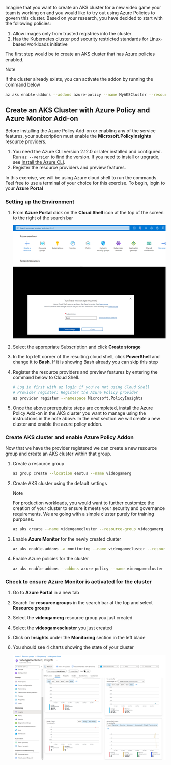 Imagine that you want to create an AKS cluster for a new video game your team is working on and you would like to try out using Azure Policies to govern this cluster. Based on your research, you have decided to start with the following policies:

1. Allow images only from trusted registries into the cluster
2. Has the Kubernetes cluster pod security restricted standards for Linux-based workloads initiative

The first step would be to create an AKS cluster that has Azure policies enabled. 

> [!NOTE]
> If the cluster already exists, you can activate the addon by running the command below
>
> ```bash
> az aks enable-addons --addons azure-policy --name MyAKSCluster --resource-group MyResourceGroup
> ```

## Create an AKS Cluster with Azure Policy and Azure Monitor Add-on

Before installing the Azure Policy Add-on or enabling any of the service features, your subscription must enable the **Microsoft.PolicyInsights** resource providers.

1. You need the Azure CLI version 2.12.0 or later installed and configured. Run `az --version` to find the version. If you need to install or upgrade, see [Install the Azure CLI](https://docs.microsoft.com/en-us/cli/azure/install-azure-cli).
2. Register the resource providers and preview features.

In this exercise, we will be using Azure cloud shell to run the commands. Feel free to use a terminal of your choice for this exercise. To begin, login to your **Azure Portal**

### Setting up the Environment

1. From **Azure Portal** click on the **Cloud Shell** icon at the top of the screen to the right of the search bar

   ![Decision flow diagram illustrating the process of finding a bookmark in our Azure Cosmos DB back-end and returning a response. ](../media/3-create-cloud-shell-instance.png)

2. Select the appropriate Subscription and click **Create storage**

3. In the top left corner of the resulting cloud shell, click **PowerShell** and change it to **Bash**. If it is showing Bash already you can skip this step

4. Register the resource providers and preview features by entering the command below to Cloud Shell.

     ```bash
    # Log in first with az login if you're not using Cloud Shell
    # Provider register: Register the Azure Policy provider
    az provider register --namespace Microsoft.PolicyInsights
    ```

5. Once the above prerequisite steps are completed, install the Azure Policy Add-on in the AKS cluster you want to manage using the instructions in the note above. In the next section we will create a new cluster and enable the azure policy addon.

### Create AKS cluster and enable Azure Policy Addon

Now that we have the provider registered we can create a new resource group and create an AKS cluster within that group.

1. Create a resource group

   ```bash
   az group create --location eastus --name videogamerg
   ```

2. Create AKS cluster using the default settings
    > [!NOTE]
    > For production workloads, you would want to further customize the creation of your cluster to ensure it meets your security and governance requirements. We are going with a simple cluster purely for training purposes.
    
    ```bash
    az aks create --name videogamecluster --resource-group videogamerg --generate-ssh-keys
    ```
    
3. Enable **Azure Monitor** for the newly created cluster

    ```bash
    az aks enable-addons -a monitoring --name videogamecluster --resource-group videogamerg
    ```

4. Enable Azure policies for the cluster

    ```bash
    az aks enable-addons --addons azure-policy --name videogamecluster --resource-group videogamerg
    ```

### Check to ensure Azure Monitor is activated for the cluster

1. Go to **Azure Portal** in a new tab

2. Search for **resource groups** in the search bar at the top and select **Resource groups**

3. Select the **videogamerg** resource group you just created

4. Select the **videogamescluster** you just created

5. Click on **Insights** under the **Monitoring** section in the left blade

6. You should see 4 charts showing the state of your cluster

   ![Decision flow diagram illustrating the process of finding a bookmark in our Azure Cosmos DB back-end and returning a response. ](../media/3-monitoring-activated.png)

